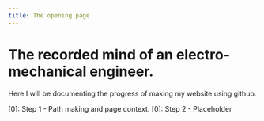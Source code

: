 ```yaml
---
title: The opening page
---
```


#  The recorded mind of an electro-mechanical engineer.

Here I will be documenting the progress of making my website using github.

[0]: Step 1 - Path making and page context.
[0]: Step 2 - Placeholder
